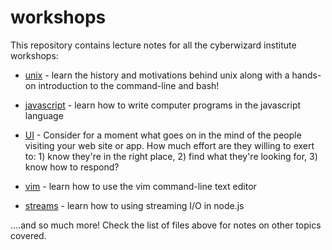 # workshops

This repository contains lecture notes for all the cyberwizard institute
workshops:

* [unix](unix.markdown) - learn the history and motivations behind unix along
with a hands-on introduction to the command-line and bash!

* [javascript](javascript.markdown) - learn how to write computer programs in
the javascript language

* [UI](ui.markdown) - Consider for a moment what goes on in the mind of the people visiting your web site or app. How much effort are they willing to exert to: 1) know they're in the right place, 2) find what they're looking for, 3) know how to respond?

* [vim](vim.markdown) - learn how to use the vim command-line text editor

* [streams](streams.markdown) - learn how to using streaming I/O in node.js

....and so much more! Check the list of files above for
notes on other topics covered.
